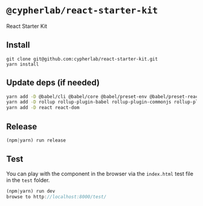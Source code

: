 # `@cypherlab/react-starter-kit`


React Starter Kit

<!--- NPM basge
<a href="https://www.npmjs.com/package/@cypherlab/react-starter-kit">
  <img alt="npm" src="https://img.shields.io/npm/v/@cypherlab/react-starter-kit">
</a>
-->

## Install
```
git clone git@github.com:cypherlab/react-starter-kit.git
yarn install
```

## Update deps (if needed)

```bash
yarn add -D @babel/cli @babel/core @babel/preset-env @babel/preset-react
yarn add -D rollup rollup-plugin-babel rollup-plugin-commonjs rollup-plugin-node-resolve rollup-plugin-terser
yarn add -D react react-dom
```

## Release 

```js
(npm|yarn) run release
```

## Test 

You can play with the component in the browser via the `index.html` test file in the `test` folder.

```js
(npm|yarn) run dev
browse to http://localhost:8000/test/
```